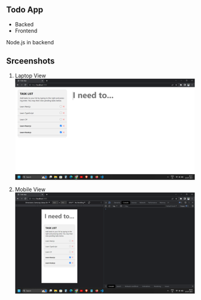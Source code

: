 ## Todo App

* Backed
* Frontend

Node.js in backend

## Srceenshots

1. Laptop View
![Laptop View](./UI%20Screenshots/laptop.png)

2. Mobile View
![Mobile View](./UI%20Screenshots/mobile.png)